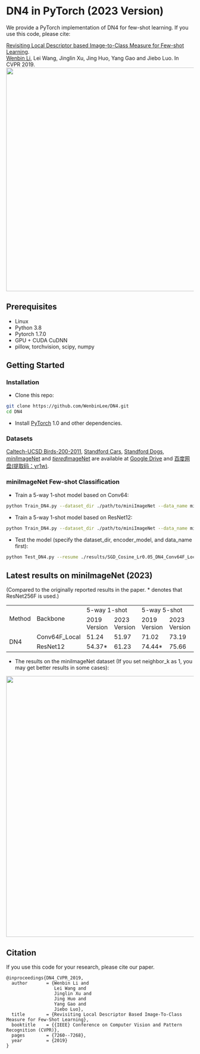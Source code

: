 # DN4 in PyTorch (2023 Version)

We provide a PyTorch implementation of DN4 for few-shot learning.
If you use this code, please cite: 

[Revisiting Local Descriptor based Image-to-Class Measure for Few-shot Learning](http://cs.nju.edu.cn/rl/people/liwb/CVPR19.pdf).<br> 
[Wenbin Li](https://cs.nju.edu.cn/liwenbin/), Lei Wang, Jinglin Xu, Jing Huo, Yang Gao and Jiebo Luo. In CVPR 2019.<br> 
<img src='flowchart.bmp' width=600/>


## Prerequisites
- Linux
- Python 3.8
- Pytorch 1.7.0
- GPU + CUDA CuDNN
- pillow, torchvision, scipy, numpy

## Getting Started
### Installation

- Clone this repo:
```bash
git clone https://github.com/WenbinLee/DN4.git
cd DN4
```

- Install [PyTorch](http://pytorch.org) 1.0 and other dependencies.

### Datasets
[Caltech-UCSD Birds-200-2011](https://data.caltech.edu/records/20098), [Standford Cars](https://ai.stanford.edu/~jkrause/cars/car_dataset.html), [Standford Dogs](http://vision.stanford.edu/aditya86/ImageNetDogs/main.html), [*mini*ImageNet](https://arxiv.org/abs/1606.04080v2) and [*tiered*ImageNet](https://arxiv.org/abs/1803.00676) are available at [Google Drive](https://drive.google.com/drive/u/1/folders/1SEoARH5rADckI-_gZSQRkLclrunL-yb0) and [百度网盘(提取码：yr1w)](https://pan.baidu.com/s/1M3jFo2OI5GTOpytxgtO1qA).


###  miniImageNet Few-shot Classification
- Train a 5-way 1-shot model based on Conv64:
```bash
python Train_DN4.py --dataset_dir ./path/to/miniImageNet --data_name miniImageNet --encoder_model Conv64F_Local --way_num 5 --shot_num 1
```
- Train a 5-way 1-shot model based on ResNet12:
```bash
python Train_DN4.py --dataset_dir ./path/to/miniImageNet --data_name miniImageNet --encoder_model ResNet12 --way_num 5 --shot_num 1
```
- Test the model (specify the dataset_dir, encoder_model, and data_name first):
```bash
python Test_DN4.py --resume ./results/SGD_Cosine_Lr0.05_DN4_Conv64F_Local_Epoch_30_miniImageNet_84_84_5Way_1Shot/ --encoder_model Conv64F_Local
```


## Latest results on miniImageNet (2023)
(Compared to the originally reported results in the paper. * denotes that ResNet256F is used.)
<table>
  <tr>
      <td rowspan="2">Method</td>
      <td rowspan="2">Backbone</td>
      <td colspan="2">5-way 1-shot</td>
      <td colspan="2">5-way 5-shot</td>
  </tr>
  <tr>
      <td>2019 Version</td>
      <td>2023 Version</td>
      <td>2019 Version</td>
      <td>2023 Version</td>
  </tr>

  <tr>
      <td rowspan="2">DN4</td>
      <td> Conv64F_Local </td>
      <td> 51.24 </td>
      <td> 51.97 </td>
      <td> 71.02 </td>
      <td> 73.19 </td>
  </tr>
  <tr>
      <td> ResNet12 </td>
      <td> 54.37* </td>
      <td> 61.23 </td>
      <td> 74.44* </td>
      <td> 75.66 </td>
  </tr>
</table>






- The results on the miniImageNet dataset (If you set neighbor_k as 1, you may get better results in some cases): 
<img src='DN4_2019_Version/imgs/Results_miniImageNet2.bmp' align="center" width=700>



## Citation
If you use this code for your research, please cite our paper.
```
@inproceedings{DN4_CVPR_2019,
  author       = {Wenbin Li and
                  Lei Wang and
                  Jinglin Xu and
                  Jing Huo and
                  Yang Gao and
                  Jiebo Luo},
  title        = {Revisiting Local Descriptor Based Image-To-Class Measure for Few-Shot Learning},
  booktitle    = {{IEEE} Conference on Computer Vision and Pattern Recognition (CVPR)},
  pages        = {7260--7268},
  year         = {2019}
}
```
